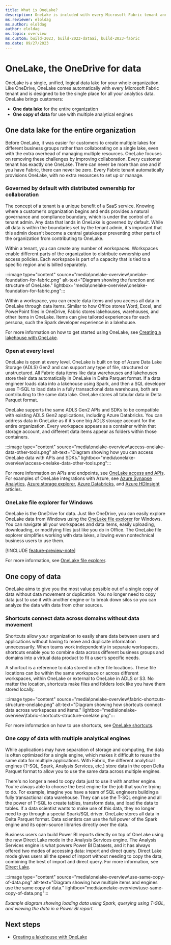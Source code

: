 ```yaml
---
title: What is OneLake?
description: OneLake is included with every Microsoft Fabric tenant and is designed to be the single place for all your analytics data. Learn more.
ms.reviewer: eloldag
ms.author: eloldag
author: eloldag
ms.topic: overview
ms.custom: build-2023, build-2023-dataai, build-2023-fabric
ms.date: 09/27/2023
---
```


# OneLake, the OneDrive for data

OneLake is a single, unified, logical data lake for your whole organization. Like OneDrive, OneLake comes automatically with every Microsoft Fabric tenant and is designed to be the single place for all your analytics data. OneLake brings customers:

- **One data lake** for the entire organization
- **One copy of data** for use with multiple analytical engines

## One data lake for the entire organization

Before OneLake, it was easier for customers to create multiple lakes for different business groups rather than collaborating on a single lake, even with the extra overhead of managing multiple resources. OneLake focuses on removing these challenges by improving collaboration. Every customer tenant has exactly one OneLake. There can never be more than one and if you have Fabric, there can never be zero. Every Fabric tenant automatically provisions OneLake, with no extra resources to set up or manage.

### Governed by default with distributed ownership for collaboration

The concept of a tenant is a unique benefit of a SaaS service. Knowing where a customer’s organization begins and ends provides a natural governance and compliance boundary, which is under the control of a tenant admin. Any data that lands in OneLake is governed by default. While all data is within the boundaries set by the tenant admin, it's important that this admin doesn't become a central gatekeeper preventing other parts of the organization from contributing to OneLake.

Within a tenant, you can create any number of workspaces. Workspaces enable different parts of the organization to distribute ownership and access policies. Each workspace is part of a capacity that is tied to a specific region and is billed separately.

:::image type="content" source="media\onelake-overview\onelake-foundation-for-fabric.png" alt-text="Diagram showing the function and structure of OneLake." lightbox="media\onelake-overview\onelake-foundation-for-fabric.png":::

Within a workspace, you can create data items and you access all data in OneLake through data items. Similar to how Office stores Word, Excel, and PowerPoint files in OneDrive, Fabric stores lakehouses, warehouses, and other items in OneLake. Items can give tailored experiences for each persona, such the Spark developer experience in a lakehouse.

For more information on how to get started using OneLake, see [Creating a lakehouse with OneLake](create-lakehouse-onelake.md).

### Open at every level

OneLake is open at every level. OneLake is built on top of Azure Data Lake Storage (ADLS) Gen2 and can support any type of file, structured or unstructured. All Fabric data items like data warehouses and lakehouses store their data automatically in OneLake in Delta Parquet format. If a data engineer loads data into a lakehouse using Spark, and then a SQL developer uses T-SQL to load data in a fully transactional data warehouse, both are contributing to the same data lake. OneLake stores all tabular data in Delta Parquet format.

OneLake supports the same ADLS Gen2 APIs and SDKs to be compatible with existing ADLS Gen2 applications, including Azure Databricks. You can address data in OneLake as if it's one big ADLS storage account for the entire organization. Every workspace appears as a container within that storage account, and different data items appear as folders within those containers.

:::image type="content" source="media\onelake-overview\access-onelake-data-other-tools.png" alt-text="Diagram showing how you can access OneLake data with APIs and SDKs." lightbox="media\onelake-overview\access-onelake-data-other-tools.png":::

For more information on APIs and endpoints, see [OneLake access and APIs](onelake-access-api.md). For examples of OneLake integrations with Azure, see [Azure Synapse Analytics](onelake-azure-synapse-analytics.md), [Azure storage explorer](onelake-azure-storage-explorer.md), [Azure Databricks](onelake-azure-databricks.md), and [Azure HDInsight](onelake-azure-hdinsight.md) articles.

### OneLake file explorer for Windows

OneLake is the OneDrive for data. Just like OneDrive, you can easily explore OneLake data from Windows using the [OneLake file explorer](onelake-file-explorer.md) for Windows. You can navigate all your workspaces and data items, easily uploading, downloading, or modifying files just like you do in Office. The OneLake file explorer simplifies working with data lakes, allowing even nontechnical business users to use them.

[!INCLUDE [feature-preview-note](../includes/feature-preview-note.md)]

For more information, see [OneLake file explorer](onelake-file-explorer.md).

## One copy of data

OneLake aims to give you the most value possible out of a single copy of data without data movement or duplication. You no longer need to copy data just to use it with another engine or to break down silos so you can analyze the data with data from other sources.

### Shortcuts connect data across domains without data movement

Shortcuts allow your organization to easily share data between users and applications without having to move and duplicate information unnecessarily. When teams work independently in separate workspaces, shortcuts enable you to combine data across different business groups and domains into a virtual data product to fit a user’s specific needs.

A shortcut is a reference to data stored in other file locations. These file locations can be within the same workspace or across different workspaces, within OneLake or external to OneLake in ADLS or S3. No matter the location, shortcuts make files and folders look like you have them stored locally.

:::image type="content" source="media\onelake-overview\fabric-shortcuts-structure-onelake.png" alt-text="Diagram showing how shortcuts connect data across workspaces and items." lightbox="media\onelake-overview\fabric-shortcuts-structure-onelake.png":::

For more information on how to use shortcuts, see [OneLake shortcuts](onelake-shortcuts.md).

### One copy of data with multiple analytical engines

While applications may have separation of storage and computing, the data is often optimized for a single engine, which makes it difficult to reuse the same data for multiple applications. With Fabric, the different analytical engines (T-SQL, Spark, Analysis Services, etc.) store data in the open Delta Parquet format to allow you to use the same data across multiple engines.

There's no longer a need to copy data just to use it with another engine. You're always able to choose the best engine for the job that you're trying to do. For example, imagine you have a team of SQL engineers building a fully transactional data warehouse. They can use the T-SQL engine and all the power of T-SQL to create tables, transform data, and load the data to tables. If a data scientist wants to make use of this data, they no longer need to go through a special Spark/SQL driver. OneLake stores all data in Delta Parquet format. Data scientists can use the full power of the Spark engine and its open-source libraries directly over the data.

Business users can build Power BI reports directly on top of OneLake using the new Direct Lake mode in the Analysis Services engine. The Analysis Services engine is what powers Power BI Datasets, and it has always offered two modes of accessing data: import and direct query. Direct Lake mode gives users all the speed of import without needing to copy the data, combining the best of import and direct query. For more information, see [Direct Lake](https://aka.ms/DirectLake).

:::image type="content" source="media\onelake-overview\use-same-copy-of-data.png" alt-text="Diagram showing how multiple items and engines use the same copy of data." lightbox="media\onelake-overview\use-same-copy-of-data.png":::

*Example diagram showing loading data using Spark, querying using T-SQL, and viewing the data in a Power BI report.*

## Next steps

- [Creating a lakehouse with OneLake](create-lakehouse-onelake.md)
